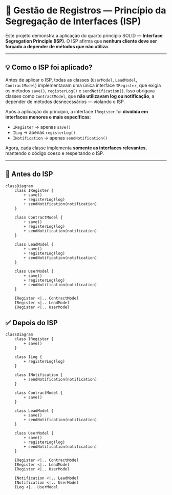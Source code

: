 # 🧩 Gestão de Registros — Princípio da Segregação de Interfaces (ISP)

Este projeto demonstra a aplicação do quarto princípio SOLID — **Interface Segregation Principle (ISP)**. O ISP afirma que **nenhum cliente deve ser forçado a depender de métodos que não utiliza**.

---

## 💡 Como o ISP foi aplicado?

Antes de aplicar o ISP, todas as classes (`UserModel`, `LeadModel`, `ContractModel`) implementavam uma única interface `IRegister`, que exigia os métodos `save()`, `registerLog()` e `sendNotification()`. Isso obrigava classes como `ContractModel`, que **não utilizavam log ou notificação**, a depender de métodos desnecessários — violando o ISP.

Após a aplicação do princípio, a interface `IRegister` foi **dividida em interfaces menores e mais específicas**:

- `IRegister` → apenas `save()`
- `ILog` → apenas `registerLog()`
- `INotification` → apenas `sendNotification()`

Agora, cada classe implementa **somente as interfaces relevantes**, mantendo o código coeso e respeitando o ISP.

---

## 🔁 Antes do ISP

```mermaid
classDiagram
    class IRegister {
        + save()
        + registerLog(log)
        + sendNotification(notification)
    }

    class ContractModel {
        + save()
        + registerLog(log)
        + sendNotification(notification)
    }

    class LeadModel {
        + save()
        + registerLog(log)
        + sendNotification(notification)
    }

    class UserModel {
        + save()
        + registerLog(log)
        + sendNotification(notification)
    }

    IRegister <|.. ContractModel
    IRegister <|.. LeadModel
    IRegister <|.. UserModel
```

## ✅ Depois do ISP

```mermaid
classDiagram
    class IRegister {
        + save()
    }

    class ILog {
        + registerLog(log)
    }

    class INotification {
        + sendNotification(notification)
    }

    class ContractModel {
        + save()
    }

    class LeadModel {
        + save()
        + sendNotification(notification)
    }

    class UserModel {
        + save()
        + registerLog(log)
        + sendNotification(notification)
    }

    IRegister <|.. ContractModel
    IRegister <|.. LeadModel
    IRegister <|.. UserModel

    INotification <|.. LeadModel
    INotification <|.. UserModel
    ILog <|.. UserModel
```
